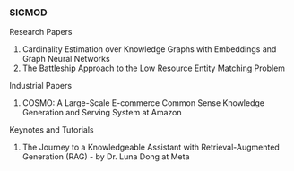 ### SIGMOD 
Research Papers
1. Cardinality Estimation over Knowledge Graphs with Embeddings and Graph Neural Networks
2. The Battleship Approach to the Low Resource Entity Matching Problem

Industrial Papers
1. COSMO: A Large-Scale E-commerce Common Sense Knowledge Generation and Serving System at Amazon

Keynotes and Tutorials
1. The Journey to a Knowledgeable Assistant with Retrieval-Augmented Generation (RAG) - by Dr. Luna Dong at Meta
